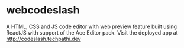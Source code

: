 # webcodeslash
A HTML, CSS and JS code editor with web preview feature built using ReactJS with support of the Ace Editor pack. Visit the deployed app at http://codeslash.techpathi.dev
